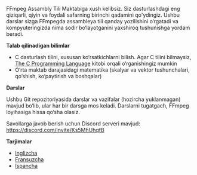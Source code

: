FFmpeg Assambly Tili Maktabiga xush kelibsiz. Siz dasturlashdagi eng qiziqarli, qiyin va foydali safarning birinchi qadamini qo'ydingiz. Ushbu darslar sizga FFmpegda assambleya tili qanday yozilishini o‘rgatadi va kompyuteringizda nima sodir bo‘layotganini yaxshiroq tushunishga yordam beradi.

**Talab qilinadigan bilimlar**

* C dasturlash tilini, xususan ko‘rsatkichlarni bilish. Agar C tilini bilmaysiz, [The C Programming Language](https://en.wikipedia.org/wiki/The_C_Programming_Language) kitobi orqali o‘rganishingiz mumkin  
* O‘rta maktab darajasidagi matematika (skalyar va vektor tushunchalari, qo‘shish, ko‘paytirish va boshqalar)

**Darslar**

Ushbu Git repozitoriyasida darslar va vazifalar (hozircha yuklanmagan) mavjud bo‘lib, ular har bir darsga mos keladi. Darslarni tugatgach, FFmpeg loyihasiga hissa qo‘sha olasiz.

Savollarga javob berish uchun Discord serveri mavjud: https://discord.com/invite/Ks5MhUhqfB

**Tarjimalar**

* [Inglizcha](./README.md)
* [Fransuzcha](./README.fr.md)  
* [Ispancha](./README.es.md)